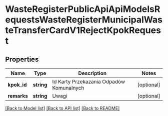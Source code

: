 # WasteRegisterPublicApiApiModelsRequestsWasteRegisterMunicipalWasteTransferCardV1RejectKpokRequest

## Properties
Name | Type | Description | Notes
------------ | ------------- | ------------- | -------------
**kpok_id** | **string** | Id Karty Przekazania Odpadów Komunalnych | [optional] 
**remarks** | **string** | Uwagi | [optional] 

[[Back to Model list]](../README.md#documentation-for-models) [[Back to API list]](../README.md#documentation-for-api-endpoints) [[Back to README]](../README.md)



